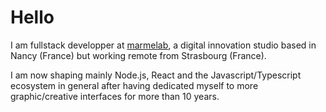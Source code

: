 # Hello

I am fullstack developper at [marmelab](https://marmelab.com/fr/), a digital innovation studio based in Nancy (France) but working remote from Strasbourg (France).

I am now shaping mainly Node.js, React and the Javascript/Typescript ecosystem in general after having dedicated myself to more graphic/creative interfaces for more than 10 years.
